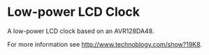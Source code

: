 # Low-power LCD Clock
A low-power LCD clock based on an AVR128DA48.

For more information see http://www.technoblogy.com/show?19K8.
